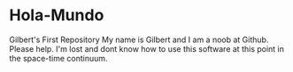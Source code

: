 # Hola-Mundo
Gilbert's First Repository
My name is Gilbert and I am a noob at Github. Please help. I'm lost and dont know how to use this software at this point in
the space-time continuum.

